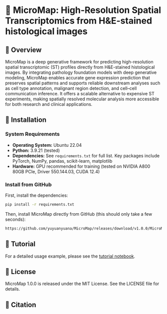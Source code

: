# 🧬 MicroMap: High-Resolution Spatial Transcriptomics from H&E-stained histological images

## 📖 Overview
MicroMap is a deep generative framework for predicting high-resolution spatial transcriptomic (ST) profiles directly from H&E-stained histological images. By integrating pathology foundation models with deep generative modeling, MicroMap enables accurate gene expression prediction that preserves spatial patterns and supports reliable downstream analyses such as cell type annotation, malignant region detection, and cell–cell communication inference. It offers a scalable alternative to expensive ST experiments, making spatially resolved molecular analysis more accessible for both research and clinical applications.


## 🚀 Installation

### System Requirements
- **Operating System:** Ubuntu 22.04
- **Python:** 3.9.21 (tested)
- **Dependencies:** See `requirements.txt` for full list. Key packages include PyTorch, NumPy, pandas, scikit-learn, matplotlib
- **Hardware:** GPU recommended for training (tested on NVIDIA A800 80GB PCIe, Driver 550.144.03, CUDA 12.4)

### Install from GitHub
First, install the dependencies:

```bash
pip install -r requirements.txt
```

Then, install MicroMap directly from GitHub (this should only take a few seconds):

```bash
https://github.com/yuyuanyuana/MicroMap/releases/download/v1.0.0/MicroMap-1.0.0-py3-none-any.whl
```

## 📘 Tutorial

For a detailed usage example, please see the [tutorial notebook](tutorial.ipynb).


## 📄 License
MicroMap 1.0.0 is released under the MIT License. See the LICENSE file for details.


## 📑 Citation

